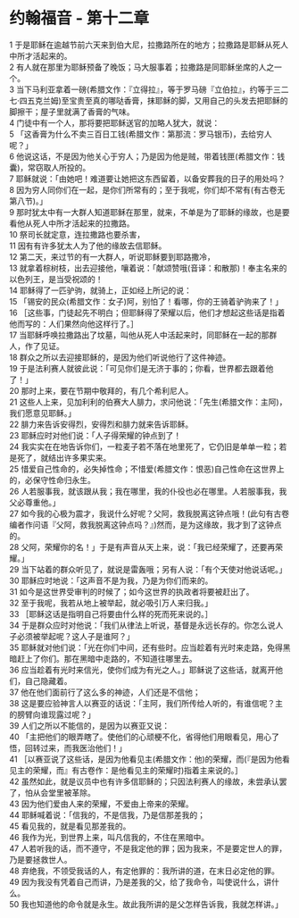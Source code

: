 # 约翰福音 - 第十二章
  
 1 于是耶稣在逾越节前六天来到伯大尼，拉撒路所在的地方；拉撒路是耶稣从死人中所才活起来的。  
 2 有人就在那里为耶稣预备了晚饭；马大服事着；拉撒路是同耶稣坐席的人之一个。  
 3 当下马利亚拿着一磅(希腊文作：『立得拉』，等于罗马磅『立伯拉』，约等于三二七·四五克兰姆)至宝贵至真的哪哒香膏，抹耶稣的脚，又用自己的头发去把耶稣的脚擦干；屋子里就满了香膏的气味。  
 4 门徒中有一个人，那将要把耶稣送官的加略人犹大，就说：  
 5 「这香膏为什么不卖三百日工钱(希腊文作：第那流：罗马银币)，去给穷人呢？」  
 6 他说这话，不是因为他关心于穷人；乃是因为他是贼，带着钱匣(希腊文作：钱囊)，常窃取人所投的。  
 7 耶稣就说：「由她吧！难道要让她把这东西留着，以备安葬我的日子的用处吗？  
 8 因为穷人同你们在一起，是你们所常有的；至于我呢，你们却不常有(有古卷无第八节)。」  
 9 那时犹太中有一大群人知道耶稣在那里，就来，不单是为了耶稣的缘故，也是要看他从死人中所才活起来的拉撒路。  
 10 祭司长就定意，连拉撒路也要杀害，  
 11 因有有许多犹太人为了他的缘故去信耶稣。  
 12 第二天，来过节的有一大群人，听说耶稣要到耶路撒冷，  
 13 就拿着棕树枝，出去迎接他，嚷着说：「献颂赞哦(音译：和散那)！奉主名来的以色列王，是当受祝颂的！  
 14 耶稣得了一匹驴驹，就骑上，正如经上所记的说：  
 15 「锡安的民众(希腊文作：女子)阿，别怕了！看哪，你的王骑着驴驹来了！」  
 16 ［这些事，门徒起先不明白；但耶稣得了荣耀以后，他们才想起这些话是指着他而写的：人们果然向他这样行了。］  
 17 当耶稣呼唤拉撒路出了坟墓，叫他从死人中活起来时，同耶稣在一起的那群人，作了见证。  
 18 群众之所以去迎接耶稣的，是因为他们听说他行了这件神迹。  
 19 于是法利赛人就彼此说：「可见你们是无济于事的；你看，世界都去跟着他了！」  
 20 那时上来，要在节期中敬拜的，有几个希利尼人。  
 21 这些人上来，见加利利的伯赛大人腓力，求问他说：「先生(希腊文作：主阿)，我们愿意见耶稣。」  
 22 腓力来告诉安得烈，安得烈和腓力就来告诉耶稣。  
 23 耶稣应时对他们说：「人子得荣耀的钟点到了！  
 24 我实实在在地告诉你们，一粒麦子若不落在地里死了，它仍旧是单单一粒；若是死了，就结出许多果实来。  
 25 惜爱自己性命的，必失掉性命；不惜爱(希腊文作：恨恶)自己性命在这世界上的，必保守性命归永生。  
 26 人若服事我，就该跟从我；我在哪里，我的仆役也必在哪里。人若服事我，我父必尊重他。」  
 27 如今我的心极为震才，我说什么好呢？父阿，救我脱离这钟点哦！(此句有古卷编者作问语『父阿，救我脱离这钟点吗？』)然而，是为这缘故，我才到了这钟点的。  
 28 父阿，荣耀你的名！」于是有声音从天上来，说：「我已经荣耀了，还要再荣耀。」  
 29 当下站着的群众听见了，就说是雷轰哦；另有人说：「有个天使对他说话呢。」  
 30 耶稣应时地说：「这声音不是为我，乃是为你们而来的。  
 31 如今是这世界受审判的时候了；如今这世界的执政者将要被赶出了。  
 32 至于我呢，我若从地上被举起，就必吸引万人来归我。」  
 33 ［耶稣这话是指明自己将要由什么样的死而死来说的。］  
 34 于是群众应时对他说：「我们从律法上听说，基督是永远长存的。你怎么说人子必须被举起呢？这人子是谁阿？」  
 35 耶稣就对他们说：「光在你们中间，还有些时。应当趁着有光时来走路，免得黑暗赶上了你们。那在黑暗中走路的，不知道往哪里去。  
 36 应当趁着有光时来信光，使你们成为有光之人。」耶稣说了这些话，就离开他们，自己隐藏着。  
 37 他在他们面前行了这么多的神迹，人们还是不信他；  
 38 这是要应验神言人以赛亚的话说：「主阿，我们所传给人听的，有谁信呢？主的膀臂向谁现露过呢？」  
 39 人们之所以不能信的，是因为以赛亚又说：  
 40 「主把他们的眼弄瞎了。使他们的心顽梗不化，省得他们用眼看见，用心了悟，回转过来，而我医治他们！」  
 41 ［以赛亚说了这些话，是因为他看见主(希腊文作：他)的荣耀，而(『是因为他看见主的荣耀，而』有古卷作：是他看见主的荣耀时)指着主来说的。］  
 42 虽然如此，就是议员中也有许多信耶稣的；只因法利赛人的缘故，未尝承认罢了，怕从会堂里被革除。  
 43 因为他们爱由人来的荣耀，不爱由上帝来的荣耀。  
 44 耶稣喊着说：「信我的，不是信我，乃是信那差我的；  
 45 看见我的，就是看见那差我的。  
 46 我作为光，到世界上来，叫凡信我的，不住在黑暗中。  
 47 人若听我的话，而不遵守，不是我定他的罪；因为我来，不是要定世人的罪，乃是要拯救世人。  
 48 弃绝我，不领受我话的人，有定他罪的：我所讲的道，在末日必定他的罪。  
 49 因为我没有凭着自己而讲，乃是差我的父，给了我命令，叫使说什么，讲什么。  
 50 我也知道他的命令就是永生。故此我所讲的是父怎样告诉我，我就怎样讲。」